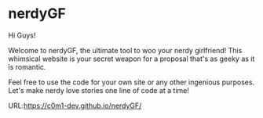 # nerdyGF
Hi Guys!

Welcome to nerdyGF, the ultimate tool to woo your nerdy girlfriend! 
This whimsical website is your secret weapon for a proposal that's as geeky as it is romantic.

Feel free to use the code for your own site or any other ingenious purposes. Let's make nerdy love stories one line of code at a time!

URL:https://c0m1-dev.github.io/nerdyGF/
